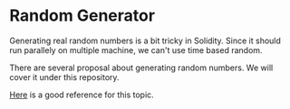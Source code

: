 # Random Generator

Generating real random numbers is a bit tricky in Solidity. Since it should run parallely on multiple machine, we can't use time based random.

There are several proposal about generating random numbers. We will cover it under this repository.

[Here](https://blog.positive.com/predicting-random-numbers-in-ethereum-smart-contracts-e5358c6b8620) is a good reference for this topic.
